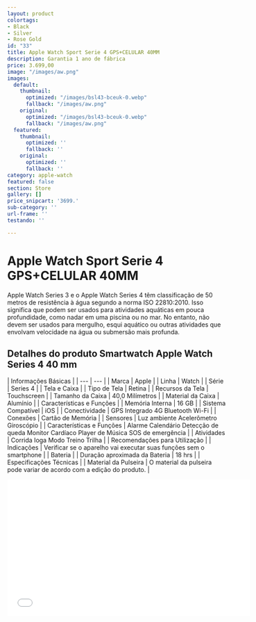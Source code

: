 ```yaml
---
layout: product
colortags:
- Black
- Silver
- Rose Gold
id: "33"
title: Apple Watch Sport Serie 4 GPS+CELULAR 40MM
description: Garantia 1 ano de fábrica
price: 3.699,00
image: "/images/aw.png"
images:
  default:
    thumbnail:
      optimized: "/images/bsl43-bceuk-0.webp"
      fallback: "/images/aw.png"
    original:
      optimized: "/images/bsl43-bceuk-0.webp"
      fallback: "/images/aw.png"
  featured:
    thumbnail:
      optimized: ''
      fallback: ''
    original:
      optimized: ''
      fallback: ''
category: apple-watch
featured: false
section: Store
gallery: []
price_snipcart: '3699.'
sub-category: ''
url-frame: ''
testando: ''

---
```

# Apple Watch Sport Serie 4 GPS+CELULAR 40MM

Apple Watch Series 3 e o Apple Watch Series 4 têm classificação de 50 metros de resistência à água segundo a norma ISO 22810:2010. Isso significa que podem ser usados para atividades aquáticas em pouca profundidade, como nadar em uma piscina ou no mar. No entanto, não devem ser usados para mergulho, esqui aquático ou outras atividades que envolvam velocidade na água ou submersão mais profunda.

## Detalhes do produto Smartwatch Apple Watch Series 4 40 mm

| Informações Básicas |
| --- | --- |
| Marca | Apple |
| Linha | Watch |
| Série | Series 4 |
| Tela e Caixa |
| Tipo de Tela | Retina |
| Recursos da Tela | Touchscreen |
| Tamanho da Caixa | 40,0 Milímetros |
| Material da Caixa | Alumínio |
| Características e Funções |
| Memória Interna | 16 GB |
| Sistema Compatível | iOS |
| Conectividade | GPS Integrado 4G Bluetooth Wi-Fi |
| Conexões | Cartão de Memória |
| Sensores | Luz ambiente Acelerômetro Giroscópio |
| Características e Funções | Alarme Calendário Detecção de queda Monitor Cardíaco Player de Música SOS de emergência |
| Atividades | Corrida Ioga Modo Treino Trilha |
| Recomendações para Utilização |
| Indicações | Verificar se o aparelho vai executar suas funções sem o smartphone |
| Bateria |
| Duração aproximada da Bateria | 18 hrs |
| Especificações Técnicas |
| Material da Pulseira | O material da pulseira pode variar de acordo com a edição do produto. |

<iframe
width="560"
height="315"
src="[https://www.youtube.com/embed/TRjQ_pGCU0U](https://www.youtube.com/embed/TRjQ_pGCU0U "https://www.youtube.com/embed/TRjQ_pGCU0U")"
frameborder="0"
allow="accelerometer;
autoplay;
encrypted-media;
gyroscope;
picture-in-picture"
allowfullscreen

> 

</iframe>
